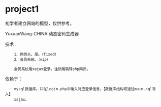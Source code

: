 # project1
初学者建立网站的模型，仅供参考。

YuxuanWang-CHINA 
动态密码生成器

技术：
	
		1、网页头、尾。（fixed）
		2、会员系统。（vip）

		会员系统用xajax登录，注销用跳转php网页。

依赖于：
		
		mysql数据库，并在login.php中输入对应登录信息。【数据库结构可通过main.sql导入】
		xajax。
